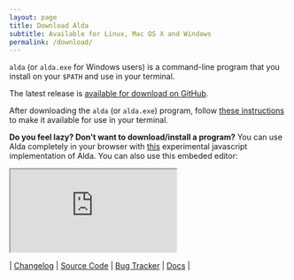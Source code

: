 ```yaml
---
layout: page
title: Download Alda
subtitle: Available for Linux, Mac OS X and Windows
permalink: /download/
---
```


`alda` (or `alda.exe` for Windows users) is a command-line program that you install on your `$PATH` and use in your terminal.

The latest release is [available for download on GitHub](https://github.com/alda-lang/alda/releases/latest).

After downloading the `alda` (or `alda.exe`) program, follow [these instructions](https://github.com/alda-lang/alda#installation) to make it available for use in your terminal.

**Do you feel lazy? Don't want to download/install a program?** You can use Alda completely in your browser with [this](https://alda-lang.github.io/web-demo) experimental javascript implementation of Alda. You can also use this embeded editor:

<iframe src="https://alda-lang.github.io/web-demo" title="Embeded Alda Web Demo"></iframe>

\| [Changelog](https://github.com/alda-lang/alda/blob/master/CHANGELOG.md)
\| [Source Code](https://github.com/alda-lang/alda)
\| [Bug Tracker](https://github.com/alda-lang/alda/issues)
\| [Docs](https://github.com/alda-lang/alda/blob/master/doc/index.md)
\|
